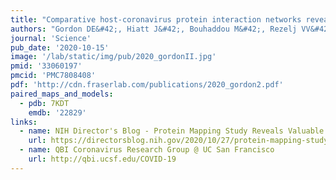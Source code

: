 ```yaml
---
title: "Comparative host-coronavirus protein interaction networks reveal pan-viral disease mechanisms."
authors: "Gordon DE&#42;, Hiatt J&#42;, Bouhaddou M&#42;, Rezelj VV&#42;, Ulferts S&#42;, Braberg H&#42;, Jureka AS&#42;, Obernier K&#42;, Guo JZ&#42;, Batra J&#42;, Kaake RM&#42;, Weckstein AR&#42;, Owens TW&#42;, Gupta M&#42;, Pourmal S&#42;, Titus EW&#42;, Cakir M&#42;, Soucheray M, McGregor M, Cakir Z, Jang G, O'Meara MJ, Tummino TA, Zhang Z, Foussard H, Rojc A, Zhou Y, Kuchenov D, Hüttenhain R, Xu J, Eckhardt M, Swaney DL, Fabius JM, Ummadi M, Tutuncuoglu B, Rathore U, Modak M, Haas P, Haas KM, Naing ZZC, Pulido EH, Shi Y, Barrio-Hernandez I, Memon D, Petsalaki E, Dunham A, Marrero MC, Burke D, Koh C, Vallet T, Silvas JA, Azumaya CM, Billesbølle C, Brilot AF, Campbell MG, Diallo A, Dickinson MS, Diwanji D, Herrera N, Hoppe N, Kratochvil HT, Liu Y, Merz GE, Moritz M, Nguyen HC, Nowotny C, Puchades C, Rizo AN, Schulze-Gahmen U, Smith AM, Sun M, **Young ID**, Zhao J, Asarnow D, **Biel J**, Bowen A, Braxton JR, Chen J, Chio CM, Chio US, Deshpande I, Doan L, Faust B, Flores S, Jin M, Kim K, Lam VL, Li F, Li J, Li YL, Li Y, Liu X, Lo M, Lopez KE, Melo AA, Moss FR 3rd, Nguyen P, Paulino J, Pawar KI, Peters JK, Pospiech TH Jr, Safari M, Sangwan S, Schaefer K, Thomas PV, Thwin AC, Trenker R, Tse E, Tsui TKM, Wang F, Whitis N, Yu Z, Zhang K, Zhang Y, Zhou F, Saltzberg D, **QCRG Structural Biology Consortium**, Hodder AJ, Shun-Shion AS, Williams DM, White KM, Rosales R, Kehrer T, Miorin L, Moreno E, Patel AH, Rihn S, Khalid MM, Vallejo-Gracia A, Fozouni P, Simoneau CR, Roth TL, Wu D, Karim MA, Ghoussaini M, Dunham I, Berardi F, Weigang S, Chazal M, Park J, Logue J, McGrath M, Weston S, Haupt R, Hastie CJ, Elliott M, Brown F, Burness KA, Reid E, Dorward M, Johnson C, Wilkinson SG, Geyer A, Giesel DM, Baillie C, Raggett S, Leech H, Toth R, Goodman N, Keough KC, Lind AL; Zoonomia Consortium, Klesh RJ, Hemphill KR, Carlson-Stevermer J, Oki J, Holden K, Maures T, Pollard KS, Sali A, Agard DA, Cheng Y, **Fraser JS**, Frost A, Jura N, Kortemme T, Manglik A, Southworth DR, Stroud RM, Alessi DR, Davies P, Frieman MB, Ideker T, Abate C, Jouvenet N, Kochs G, Shoichet B, Ott M, Palmarini M, Shokat KM, García-Sastre A, Rassen JA, Grosse R, Rosenberg OS, Verba KA, Basler CF, Vignuzzi M, Peden AA, Beltrao P, Krogan NJ."
journal: 'Science'
pub_date: '2020-10-15'
image: '/lab/static/img/pub/2020_gordonII.jpg'
pmid: '33060197'
pmcid: 'PMC7808408'
pdf: 'http://cdn.fraserlab.com/publications/2020_gordon2.pdf'
paired_maps_and_models:
  - pdb: 7KDT
    emdb: '22829'
links:
  - name: NIH Director's Blog - Protein Mapping Study Reveals Valuable Clues for COVID-19 Drug Development
    url: https://directorsblog.nih.gov/2020/10/27/protein-mapping-study-reveals-valuable-clues-for-covid-19-drug-development/
  - name: QBI Coronavirus Research Group @ UC San Francisco
    url: http://qbi.ucsf.edu/COVID-19
---
```


